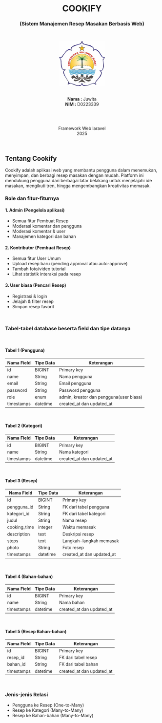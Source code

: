 <h1 align="center">COOKIFY</h1>
<h3 align="center">(Sistem Manajemen Resep Masakan Berbasis Web)</h3><br>

<p align="center">
  <img src="public/images/logo2.jpg" alt="Logo Cookify" width="150" height="auto"><br><br>
</p>

<p align="center">
  <strong>Nama :</strong> Juwita <br>
  <strong>NIM :</strong> D0223339
</p>
<br><br>

<p align="center">
  Framework Web laravel <br>
  2025
</p>
<br>

## Tentang Cookify

Cookify adalah aplikasi web yang membantu pengguna dalam menemukan, menyimpan, dan berbagi resep masakan dengan mudah. Platform ini mendukung pengguna dari berbagai latar belakang untuk menjelajahi ide masakan, mengikuti tren, hingga mengembangkan kreativitas memasak.

### Role dan fitur-fiturnya

#### 1. Admin (Pengelola aplikasi)

- Semua fitur Pembuat Resep
- Moderasi komentar dan pengguna
- Moderasi komentar & user
- Manajemen kategori dan bahan

#### 2. Kontributor (Pembuat Resep)

- Semua fitur User Umum
- Upload resep baru (pending approval atau auto-approve)
- Tambah foto/video tutorial
- Lihat statistik interaksi pada resep

#### 3. User biasa (Pencari Resep)

- Registrasi & login
- Jelajah & filter resep
- Simpan resep favorit

<br>

### Tabel-tabel database beserta field dan tipe datanya
<br>

#### Tabel 1 (Pengguna)

| Nama Field | Tipe Data | Keterangan |
|-------|-----------|------------|
| id | BIGINT | Primary key |
| name | String | Nama pengguna |
| email | String | Email pengguna |
| password | String | Password pengguna |
| role | enum | admin, kreator dan pengguna(user biasa) |
| timestamps | datetime | created_at dan updated_at |
<br>

#### Tabel 2 (Kategori)

| Nama Field | Tipe Data | Keterangan |
|-------|-----------|------------|
| id | BIGINT | Primary key |
| name | String | Nama kategori |
| timestamps | datetime | created_at dan updated_at |
<br>

#### Tabel 3 (Resep)

| Nama Field | Tipe Data | Keterangan |
|-------|-----------|------------|
| id | BIGINT | Primary key |
| pengguna_id | String | FK dari tabel pengguna |
| kategori_id | String | FK dari tabel kategori |
| judul | String | Nama resep |
| cooking_time | integer | Waktu memasak |
| description | text | Deskripsi resep |
| steps | text | Langkah-langkah memasak |
| photo | String | Foto resep |
| timestamps | datetime | created_at dan updated_at |
<br>

#### Tabel 4 (Bahan-bahan)

| Nama Field | Tipe Data | Keterangan |
|-------|-----------|------------|
| id | BIGINT | Primary key |
| name | String | Nama bahan |
| timestamps | datetime | created_at dan updated_at |
<br>

#### Tabel 5 (Resep Bahan-bahan)

| Nama Field | Tipe Data | Keterangan |
|-------|-----------|------------|
| id | BIGINT | Primary key |
| resep_id | String | FK dari tabel resep |
| bahan_id | String | FK dari tabel bahan |
| timestamps | datetime | created_at dan updated_at |
<br>

### Jenis-jenis Relasi

- Pengguna ke Resep (One-to-Many)  
- Resep ke Kategori (Many-to-Many)  
- Resep ke Bahan-bahan (Many-to-Many)